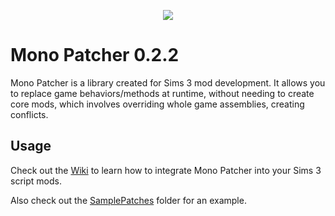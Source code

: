<p align="center">
  <img src="https://github.com/user-attachments/assets/0aa22b78-492f-4c3a-9b97-2848330d2b18" />
</p>

# Mono Patcher 0.2.2

Mono Patcher is a library created for Sims 3 mod development. It allows you to replace game behaviors/methods at runtime, without needing to create core mods, which involves overriding whole game assemblies, creating conflicts.

## Usage
Check out the [Wiki](https://github.com/LazyDuchess/MonoPatcher/wiki) to learn how to integrate Mono Patcher into your Sims 3 script mods.

Also check out the [SamplePatches](https://github.com/LazyDuchess/MonoPatcher/tree/main/Samples/SamplePatches) folder for an example.
